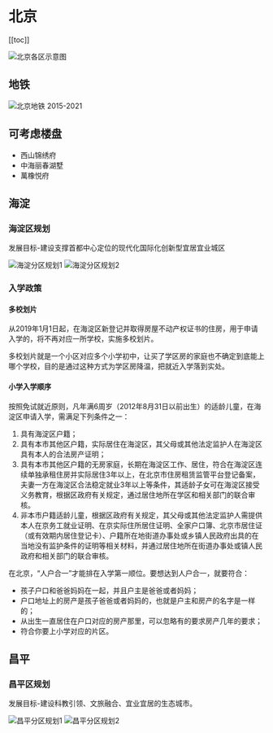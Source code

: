 # 北京

[[toc]]

![北京各区示意图](./img/beijing-districts.jpg)

## 地铁

![北京地铁 2015-2021](./img/beijingditie-2015-2021.jpg)

## 可考虑楼盘

- 西山锦绣府
- 中海丽春湖墅
- 萬橡悦府

## 海淀

### 海淀区规划

发展目标-建设支撑首都中心定位的现代化国际化创新型宜居宜业城区

![海淀分区规划1](./img/haidian-plan1.jpg)
![海淀分区规划2](./img/haidian-plan2.jpg)

### 入学政策

#### 多校划片

从2019年1月1日起，在海淀区新登记并取得房屋不动产权证书的住房，用于申请入学的，将不再对应一所学校，实施多校划片。

多校划片就是一个小区对应多个小学初中，让买了学区房的家庭也不确定到底能上哪个学校，目的是通过这种方式为学区房降温，把就近入学落到实处。

#### 小学入学顺序

按照免试就近原则，凡年满6周岁（2012年8月31日以前出生）的适龄儿童，在海淀区申请入学，需满足下列条件之一：

1. 具有海淀区户籍；
2. 具有本市其他区户籍，实际居住在海淀区，其父母或其他法定监护人在海淀区具有本人的合法房产证明；
3. 具有本市其他区户籍的无房家庭，长期在海淀区工作、居住，符合在海淀区连续单独承租住房并实际居住3年以上，在北京市住房租赁监管平台登记备案，夫妻一方在海淀区合法稳定就业3年以上等条件，其适龄子女可在海淀区接受义务教育，根据区政府有关规定，通过居住地所在学区和相关部门的联合审核。
4. 非本市户籍适龄儿童，根据区政府有关规定，其父母或其他法定监护人需提供本人在京务工就业证明、在京实际住所居住证明、全家户口簿、北京市居住证（或有效期内居住登记卡）、户籍所在地街道办事处或乡镇人民政府出具的在当地没有监护条件的证明等相关材料，并通过居住地所在街道办事处或镇人民政府和相关部门的联合审核。

在北京，“人户合一”才能排在入学第一顺位。要想达到人户合一，就要符合：

- 孩子户口和爸爸妈妈在一起，并且户主是爸爸或者妈妈；
- 户口地址上的房产是孩子爸爸或者妈妈的，也就是户主和房产的名字是一样的；
- 从出生一直居住在户口对应的房产那里，可以忽略有的要求房产几年的要求；
- 符合你要上小学对应的片区。

## 昌平

### 昌平区规划

发展目标-建设科教引领、文旅融合、宜业宜居的生态城市。

![昌平分区规划1](./img/changping-plan1.jpg)
![昌平分区规划2](./img/changping-plan2.jpg)

